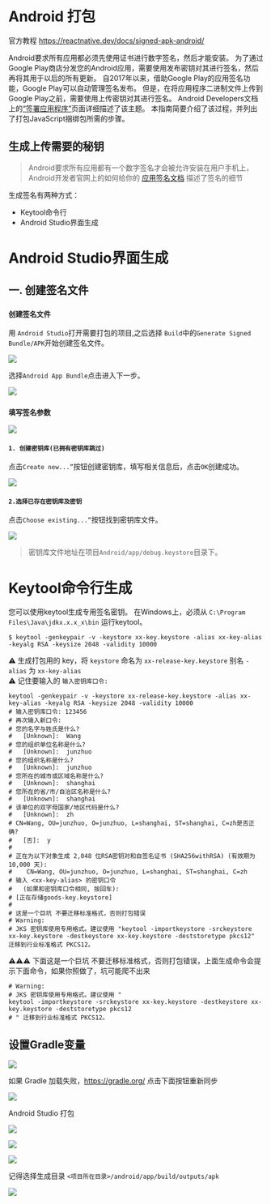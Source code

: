 Android 打包
===
官方教程 https://reactnative.dev/docs/signed-apk-android/

Android要求所有应用都必须先使用证书进行数字签名，然后才能安装。 为了通过Google Play商店分发您的Android应用，需要使用发布密钥对其进行签名，然后再将其用于以后的所有更新。 自2017年以来，借助Google Play的应用签名功能，Google Play可以自动管理签名发布。 但是，在将应用程序二进制文件上传到Google Play之前，需要使用上传密钥对其进行签名。 Android Developers文档上的[“签署应用程序”](https://developer.android.com/tools/publishing/app-signing.html)页面详细描述了该主题。 本指南简要介绍了该过程，并列出了打包JavaScript捆绑包所需的步骤。

## 生成上传需要的秘钥

> Android要求所有应用都有一个数字签名才会被允许安装在用户手机上，Android开发者官网上的如何给你的 [应用签名文档](https://developer.android.com/tools/publishing/app-signing.html) 描述了签名的细节  

生成签名有两种方式：

- Keytool命令行
- Android Studio界面生成

# Android Studio界面生成
## 一. 创建签名文件

### `创建签名文件`<!--rehype:style=color: white; background: #1c7bd0;-->

用 `Android Studio`<!--rehype:style=color: #1c7bd0; background: ##E6E6E6-->打开需要打包的项目,之后选择 `Build`<!--rehype:style=color: #1c7bd0; background: ##E6E6E6-->中的`Generate Signed Bundle/APK`<!--rehype:style=color: #1c7bd0; background: ##E6E6E6-->开始创建签名文件。

![](./img/01.png)<!--rehype:style=max-width: 650px;width: 100%;-->

选择`Android App Bundle`<!--rehype:style=color: #1c7bd0; background: ##E6E6E6-->点击进入下一步。

![](./img/02.png)<!--rehype:style=max-width: 650px;width: 100%;-->

### `填写签名参数`<!--rehype:style=color: white; background: #1c7bd0;-->

![](./img/03.png)<!--rehype:style=max-width: 650px;width: 100%;-->

#### `1. 创建密钥库(已拥有密钥库跳过)`<!--rehype:style=color: white; background: #ffb703;-->

点击`Create new...”`<!--rehype:style=color: #1c7bd0; background: ##E6E6E6-->按钮创建密钥库，填写相关信息后，点击`OK`创建成功。

![](./img/04.png)<!--rehype:style=max-width: 650px;width: 100%;-->

#### `2.选择已存在密钥库及密钥`<!--rehype:style=color: white; background: #ffb703;-->

点击`Choose existing...”`<!--rehype:style=color: #1c7bd0; background: ##E6E6E6-->按钮找到密钥库文件。

![](./img/05.png)<!--rehype:style=max-width: 650px;width: 100%;-->

> 密钥库文件地址在项目`Android/app/debug.keystore`<!--rehype:style=color: #1c7bd0; background: ##E6E6E6-->目录下。
<!--rehype:style=border-left: 8px solid #ffe564;background-color: #ffe56440;padding: 12px 16px;-->

# Keytool命令行生成
您可以使用keytool生成专用签名密钥。 在Windows上，必须从 `C:\Program Files\Java\jdkx.x.x_x\bin` 运行keytool。

```shell
$ keytool -genkeypair -v -keystore xx-key.keystore -alias xx-key-alias -keyalg RSA -keysize 2048 -validity 10000
```

⚠️  生成打包用的 key，将 `keystore` 命名为 `xx-release-key.keystore` 别名 `-alias` 为 `xx-key-alias`  
⚠️  记住要输入的 `输入密钥库口令:`

```shell
keytool -genkeypair -v -keystore xx-release-key.keystore -alias xx-key-alias -keyalg RSA -keysize 2048 -validity 10000
# 输入密钥库口令: 123456
# 再次输入新口令:
# 您的名字与姓氏是什么?
#   [Unknown]:  Wang
# 您的组织单位名称是什么?
#   [Unknown]:  junzhuo
# 您的组织名称是什么?
#   [Unknown]:  junzhuo
# 您所在的城市或区域名称是什么?
#   [Unknown]:  shanghai
# 您所在的省/市/自治区名称是什么?
#   [Unknown]:  shanghai
# 该单位的双字母国家/地区代码是什么?
#   [Unknown]:  zh
# CN=Wang, OU=junzhuo, O=junzhuo, L=shanghai, ST=shanghai, C=zh是否正确?
#   [否]:  y
#
# 正在为以下对象生成 2,048 位RSA密钥对和自签名证书 (SHA256withRSA) (有效期为 10,000 天):
#    CN=Wang, OU=junzhuo, O=junzhuo, L=shanghai, ST=shanghai, C=zh
# 输入 <xx-key-alias> 的密钥口令
#   (如果和密钥库口令相同, 按回车):
# [正在存储goods-key.keystore]
#
# 这是一个巨坑 不要迁移标准格式，否则打包错误
# Warning:
# JKS 密钥库使用专用格式。建议使用 "keytool -importkeystore -srckeystore xx-key.keystore -destkeystore xx-key.keystore -deststoretype pkcs12" 迁移到行业标准格式 PKCS12。
```

⚠️⚠️⚠️ 下面这是一个巨坑 不要迁移标准格式，否则打包错误，上面生成命令会提示下面命令，如果你照做了，坑可能爬不出来

```shell
# Warning:
# JKS 密钥库使用专用格式。建议使用 "
keytool -importkeystore -srckeystore xx-key.keystore -destkeystore xx-key.keystore -deststoretype pkcs12
# " 迁移到行业标准格式 PKCS12。
```

## 设置Gradle变量
![](./img/image.png)<!--rehype:style=max-width: 650px;width: 100%;-->

如果 Gradle 加载失败，https://gradle.org/ 点击下面按钮重新同步

![](./img/image1.png)<!--rehype:style=max-width: 650px;width: 100%;-->

Android Studio 打包

![](./img/image2.png)<!--rehype:style=max-width: 650px;width: 100%;-->

![](./img/image3.png)<!--rehype:style=max-width: 650px;width: 100%;-->

![](./img/image4.png)<!--rehype:style=max-width: 650px;width: 100%;-->

记得选择生成目录 `<项目所在目录>/android/app/build/outputs/apk`

![](./img/image5.png)<!--rehype:style=max-width: 650px;width: 100%;-->